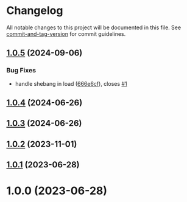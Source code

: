 # Changelog

All notable changes to this project will be documented in this file. See [commit-and-tag-version](https://github.com/absolute-version/commit-and-tag-version) for commit guidelines.

## [1.0.5](https://github.com/dmnsgn/rollup-plugin-commonjs-named-exports/compare/v1.0.4...v1.0.5) (2024-09-06)


### Bug Fixes

* handle shebang in load ([666e6cf](https://github.com/dmnsgn/rollup-plugin-commonjs-named-exports/commit/666e6cfa36fe69dc9d2dbbe802615c36076e9cf8)), closes [#1](https://github.com/dmnsgn/rollup-plugin-commonjs-named-exports/issues/1)



## [1.0.4](https://github.com/dmnsgn/rollup-plugin-commonjs-named-exports/compare/v1.0.3...v1.0.4) (2024-06-26)



## [1.0.3](https://github.com/dmnsgn/rollup-plugin-commonjs-named-exports/compare/v1.0.2...v1.0.3) (2024-06-26)



## [1.0.2](https://github.com/dmnsgn/rollup-plugin-commonjs-named-exports/compare/v1.0.1...v1.0.2) (2023-11-01)



## [1.0.1](https://github.com/dmnsgn/rollup-plugin-commonjs-named-exports/compare/v1.0.0...v1.0.1) (2023-06-28)



# 1.0.0 (2023-06-28)
